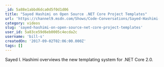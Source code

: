 ```yaml
---
_id: 5a88e1abbd6dca0d5f0d1d06
title: "Sayed Hashimi on Open Source .NET Core Project Templates"
url: 'https://channel9.msdn.com/Shows/Code-Conversations/Sayed-Hashimi-on-Open-Source-NET-Core-Project-Templates'
category: videos
slug: 'sayed-hashimi-on-open-source-net-core-project-templates'
user_id: 5a83ce59d6eb0005c4ecda2c
username: 'bill-s'
createdOn: '2017-09-02T02:06:00.000Z'
tags: []
---
```


Sayed I. Hashimi overviews the new templating system for .NET Core 2.0.
